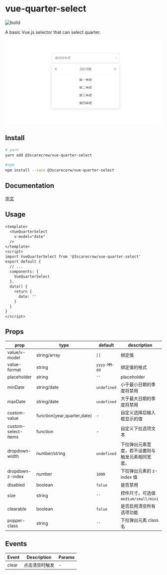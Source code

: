# vue-quarter-select

![build](<https://api.travis-ci.org/3scarecrow/vue-quarter-select.svg?branch=master>)

A basic Vue.js selector that can select quarter.

![vue-quarter-select preview](preview.png)

## Install

```sh
# yarn
yarn add @3scarecrow/vue-quarter-select
```

```sh
#npm
npm install --save @3scarecorw/vue-quarter-select
```

## Documentation

[中文](https://3scarecrow.github.io/vue-quarter-select/)

## Usage

```vue
<template>
  <VueQuarterSelect
    v-model="date"
  />
</template>
<script>
import VueQuarterSelect from '@3scarecrow/vue-quarter-select'
export default {
  // ...
  components: {
    VueQuarterSelect
  },
  data() {
    return {
      date: ''
    }
  }
}
</script>
```

## Props

| prop | type | default | description |
| --- | --- | --- | --- |
| value/v-model | string/array | `[]` | 绑定值 |
| value-format | string | `yyyy-MM-dd` | 绑定值的格式 |
| placeholder | string | `''` | placeholder |
| minDate | string/date | `undefined` | 小于最小日期的季度将禁用 |
| maxDate | string/date | `undefined` | 大于最大日期的季度将禁用 |
| custom-value | function(year,quarter,date) | - | 自定义选择后输入框显示的值 |
| custom-select-items | function | - | 自定义下拉选项文本 |
| dropdown-width | number/string | `undefined` | 下拉弹出元素宽度，若不设置则与触发元素相同宽度。 |
| dropdown-z-index | number | `1000` | 下拉弹出元素的 z-index 值 |
| disabled | boolean | `false` | 是否禁用 |
| size | string | `''` | 控件尺寸，可选值 `medium/small/mini` |
| clearable | boolean | `false` | 是否启用清空所有选项功能 |
| popper-class | string | `''` | 下拉弹出元素 class 名 |

## Events

| Event | Description | Params |
| ----- | ----------- | ------ |
| clear | 点击清空时触发 | - |
